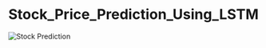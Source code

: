 # Stock_Price_Prediction_Using_LSTM

![Stock Prediction](https://user-images.githubusercontent.com/40147428/125919989-b927aa87-eafa-4273-b3e3-e7c6357096de.gif)

